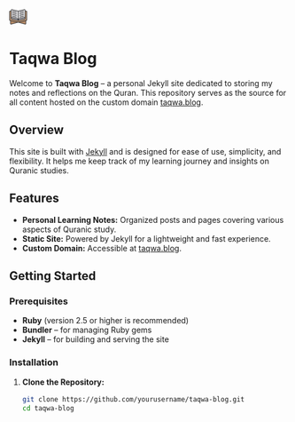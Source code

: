 ![Taqwa Blog Logo](quran.png)

# Taqwa Blog

Welcome to **Taqwa Blog** – a personal Jekyll site dedicated to storing my notes and reflections on the Quran. This repository serves as the source for all content hosted on the custom domain [taqwa.blog](https://taqwa.blog).

## Overview

This site is built with [Jekyll](https://jekyllrb.com/) and is designed for ease of use, simplicity, and flexibility. It helps me keep track of my learning journey and insights on Quranic studies.

## Features

- **Personal Learning Notes:** Organized posts and pages covering various aspects of Quranic study.
- **Static Site:** Powered by Jekyll for a lightweight and fast experience.
- **Custom Domain:** Accessible at [taqwa.blog](https://taqwa.blog).

## Getting Started

### Prerequisites

- **Ruby** (version 2.5 or higher is recommended)
- **Bundler** – for managing Ruby gems
- **Jekyll** – for building and serving the site

### Installation

1. **Clone the Repository:**

   ```bash
   git clone https://github.com/yourusername/taqwa-blog.git
   cd taqwa-blog
